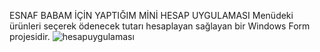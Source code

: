 ESNAF BABAM İÇİN YAPTIĞIM MİNİ HESAP UYGULAMASI
Menüdeki ürünleri seçerek ödenecek tutarı hesaplayan sağlayan bir Windows Form projesidir.
![hesapuygulaması](https://user-images.githubusercontent.com/97338737/168587360-6305ab36-312e-49ac-b5f0-5b3844362da0.png)
